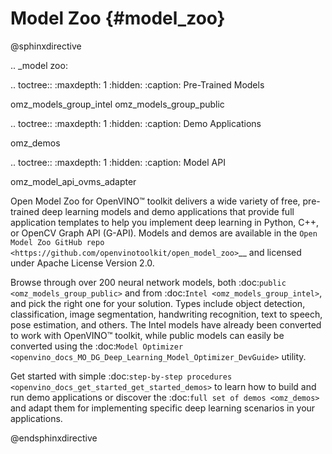 # Model Zoo {#model_zoo}

@sphinxdirective

.. _model zoo:

.. toctree::
   :maxdepth: 1
   :hidden:
   :caption: Pre-Trained Models
   
   omz_models_group_intel
   omz_models_group_public

.. toctree::
   :maxdepth: 1
   :hidden:
   :caption: Demo Applications

   omz_demos

.. toctree::
   :maxdepth: 1
   :hidden:
   :caption: Model API

   omz_model_api_ovms_adapter


Open Model Zoo for OpenVINO™ toolkit delivers a wide variety of free, pre-trained deep learning models and demo applications that provide full application templates to help you implement deep learning in Python, C++, or OpenCV Graph API (G-API). Models and demos are available in the `Open Model Zoo GitHub repo <https://github.com/openvinotoolkit/open_model_zoo>`__ and licensed under Apache License Version 2.0.

Browse through over 200 neural network models, both :doc:`public <omz_models_group_public>` and from :doc:`Intel <omz_models_group_intel>`, and pick the right one for your solution. Types include object detection, classification, image segmentation, handwriting recognition, text to speech, pose estimation, and others. The Intel models have already been converted to work with OpenVINO™ toolkit, while public models can easily be converted using the :doc:`Model Optimizer <openvino_docs_MO_DG_Deep_Learning_Model_Optimizer_DevGuide>` utility.

Get started with simple :doc:`step-by-step procedures <openvino_docs_get_started_get_started_demos>` to learn how to build and run demo applications or discover the :doc:`full set of demos <omz_demos>` and adapt them for implementing specific deep learning scenarios in your applications.

@endsphinxdirective
